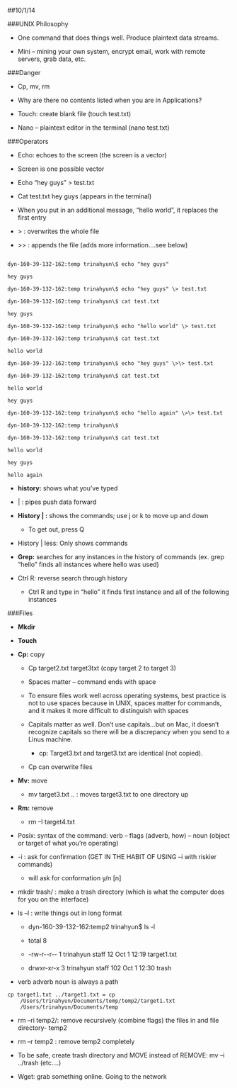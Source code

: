 ##10/1/14


###UNIX Philosophy

-   One command that does things well. Produce plaintext data streams.

-   Mini – mining your own system, encrypt email, work with remote
    servers, grab data, etc.

###Danger

-   Cp, mv, rm

-   Why are there no contents listed when you are in Applications?

-   Touch: create blank file (touch test.txt)

-   Nano – plaintext editor in the terminal (nano test.txt)

###Operators

-   Echo: echoes to the screen (the screen is a vector)

-   Screen is one possible vector

-   Echo “hey guys” \> test.txt

-   Cat test.txt hey guys (appears in the terminal)

-   When you put in an additional message, “hello world”, it replaces
    the first entry

-   \> : overwrites the whole file

-   \>\> : appends the file (adds more information….see below)

```

dyn-160-39-132-162:temp trinahyun\$ echo "hey guys"

hey guys

dyn-160-39-132-162:temp trinahyun\$ echo "hey guys" \> test.txt

dyn-160-39-132-162:temp trinahyun\$ cat test.txt

hey guys

dyn-160-39-132-162:temp trinahyun\$ echo "hello world" \> test.txt

dyn-160-39-132-162:temp trinahyun\$ cat test.txt

hello world

dyn-160-39-132-162:temp trinahyun\$ echo "hey guys" \>\> test.txt

dyn-160-39-132-162:temp trinahyun\$ cat test.txt

hello world

hey guys

dyn-160-39-132-162:temp trinahyun\$ echo "hello again" \>\> test.txt

dyn-160-39-132-162:temp trinahyun\$

dyn-160-39-132-162:temp trinahyun\$ cat test.txt

hello world

hey guys

hello again
```


-   **history:** shows what you’ve typed

-   | : pipes push data forward

-   **History | :** shows the commands; use j or k to move up and down

    -   To get out, press Q

-   History | less: Only shows commands

-   **Grep:** searches for any instances in the history of commands (ex.
    grep “hello” finds all instances where hello was used)

-   Ctrl R: reverse search through history

    -   Ctrl R and type in “hello” it finds first instance and all of
        the following instances

###Files

-   **Mkdir**

-   **Touch**

-   **Cp:** copy

    -   Cp target2.txt target3txt (copy target 2 to target 3)

    -   Spaces matter – command ends with space

    -   To ensure files work well across operating systems, best
        practice is not to use spaces because in UNIX, spaces matter for
        commands, and it makes it more difficult to distinguish with
        spaces

    -   Capitals matter as well. Don’t use capitals…but on Mac, it
        doesn’t recognize capitals so there will be a discrepancy when
        you send to a Linus machine.

        -   cp: Target3.txt and target3.txt are identical (not copied).

    -   Cp can overwrite files

-   **Mv:** move

    -   mv target3.txt .. : moves target3.txt to one directory up

-   **Rm:** remove

    -   rm –I target4.txt

-   Posix: syntax of the command: verb – flags (adverb, how) – noun
    (object or target of what you’re operating)

-   -i : ask for confirmation (GET IN THE HABIT OF USING –i with riskier
    commands)

    -   will ask for conformation y/n [n]

-   mkdir trash/ : make a trash directory (which is what the computer
    does for you on the interface)

-   ls –l : write things out in long format

    -   dyn-160-39-132-162:temp2 trinahyun\$ ls -l

    -   total 8

    -   -rw-r--r-- 1 trinahyun staff 12 Oct 1 12:19 target1.txt

    -   drwxr-xr-x 3 trinahyun staff 102 Oct 1 12:30 trash

-   verb adverb noun is always a path
```
cp target1.txt ../target1.txt = cp
    /Users/trinahyun/Documents/temp/temp2/target1.txt
    /Users/trinahyun/Documents/temp
```

-   rm –ri temp2/: remove recursively (combine flags) the files in and
    file directory- temp2

-   rm –r temp2 : remove temp2 completely

-   To be safe, create trash directory and MOVE instead of REMOVE: mv –i
    ../trash (etc….)

-   Wget: grab something online. Going to the network